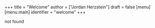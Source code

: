 +++
title = "Welcome"
author = ["Jordan Herzstein"]
draft = false
[menu]
  [menu.main]
    identifier = "welcome"
+++

not found
